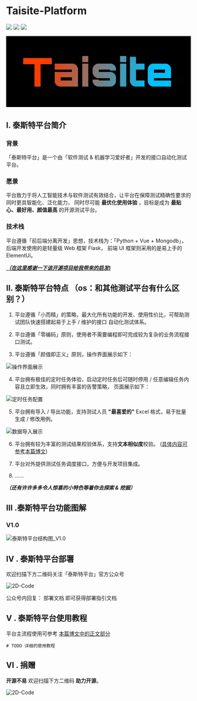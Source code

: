 # Taisite-Platform

![](https://img.shields.io/badge/-%20marvelous-orange) ![](https://img.shields.io/badge/-%20gogeous-grey) ![](https://img.shields.io/badge/-%20elegant-blue)   

![泰斯特平台LOGO.png](https://github.com/amazingTest/Taisite-Platform/blob/master/images/泰斯特平台LOGO.png)

## Ⅰ. 泰斯特平台简介

### 背景

「泰斯特平台」是一个由「软件测试 & 机器学习爱好者」开发的接口自动化测试平台。

### 愿景

 平台致力于将人工智能技术与软件测试有效结合，让平台在保障测试精确性要求的同时更具智能化、泛化能力，
 同时尽可能 **最优化使用体验** ，目标是成为 **最贴心、最好用、颜值最高** 的开源测试平台。
 
### 技术栈

 平台遵循「前后端分离开发」思想，技术栈为：「Python + Vue + Mongodb」，后端开发使用的是轻量级 Web 框架 Flask，
前端 UI 框架则采用的是易上手的 ElementUi。
 
 [***（在这里感谢一下该开源项目给我带来的启发)***](https://github.com/githublitao/api_automation_test) 

    
## Ⅱ. 泰斯特平台特点 （os：和其他测试平台有什么区别？）

 1. 平台遵循「小而精」的策略，最大化所有功能的开发、使用性价比，可帮助测试团队快速搭建起易于上手 / 维护的接口
 自动化测试体系。
 
 2. 平台遵循「零编码」原则，使用者不需要编程即可完成较为复杂的业务流程接口测试。
 
 3. 平台遵循「颜值即正义」原则，操作界面展示如下：
 
 ![操作界面展示](https://github.com/amazingTest/Taisite-Platform/blob/master/images/操作界面展示.png)
 
 4. 平台拥有极佳的定时任务体验，启动定时任务后可随时停用 / 任意编辑任务内容且立即生效，同时拥有丰富的告警策略，
 页面展示如下：
 
 ![定时任务配置](https://github.com/amazingTest/Taisite-Platform/blob/master/images/定时任务配置.png)
 
 5. 平台拥有导入 / 导出功能，支持测试人员 **"最喜爱的"** Excel 格式，易于批量生成 / 修改用例。
 
 ![数据导入展示](https://github.com/amazingTest/Taisite-Platform/blob/master/images/数据导入展示.png)
 
 6. 平台拥有较为丰富的测试结果校验体系，支持**文本相似度**校验。
 ([具体内容可参考本篇博文](https://juejin.im/post/5cfe1dd96fb9a07ed7407321))
 
 7. 平台对外提供测试任务调度接口，方便与开发项目集成。
 
 8. ......
 
 ***（还有许许多多令人惊喜的小特色等着你去探索 & 挖掘）***
 

## Ⅲ .泰斯特平台功能图解

### V1.0

![泰斯特平台结构图_V1.0](https://github.com/amazingTest/Taisite-Platform/blob/master/images/泰斯特平台结构图_V1.0.png)

## IV . 泰斯特平台部署

欢迎扫描下方二维码关注「泰斯特平台」官方公众号

![2D-Code](https://github.com/amazingTest/Taisite-Platform/blob/master/images/微信公众号.jpg)    

公众号内回复： 部署文档 即可获得部署指引文档

## V . 泰斯特平台使用教程

平台主流程使用可参考 [本篇博文中的正文部分](https://juejin.im/post/5cd0117be51d456e537ef3bd) 

	# TODO 详细的使用教程

## VI . 捐赠

**开源不易** 欢迎扫描下方二维码 **助力开源**。

![2D-Code](https://github.com/amazingTest/Taisite-Platform/blob/master/images/wechatDonation.jpg)    


